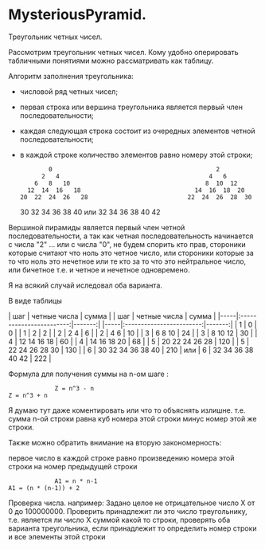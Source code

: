 # MysteriousPyramid.
Треугольник четных чисел.


  Рассмотрим треугольник четных чисел. Кому удобно оперировать табличными понятиями можно рассматривать как таблицу.
  
  Алгоритм заполнения треугольника:
  - числовой ряд четных чисел;
  - первая строка или вершина треугольника является первый член последовательности;
  - каждая следующая строка состоит из очередных элементов четной последовательности;
  - в каждой строке количество элементов равно номеру этой строки; 


                0                                              2
              2   4                                          4   6
            6   8   10                                      8  10  12
          12  14  16   18                                14  16  18  20
        20  22  24  26   28                            22  24  26  28  30
      30  32  34  36  38  40           или           32  34  36  38  40  42


  Вершиной пирамиды является первый член четной последовательности, 
а так как четная последовательность начинается с числа "2" ... или с числа "0", 
не будем спорить кто прав, стороники которые считают что ноль это четное число,
или стороники которые за то что ноль это нечетное или те кто за то что это нейтральное число, 
или бичетное т.е. и четное и нечетное одновремено.
  
  Я на всякий случай иследовал оба варианта.
  
  В виде таблицы  
  
  | шаг | четные числа             | сумма  |                     | шаг | четные числа             | сумма  |
  |-----|:------------------------:|-------:|                     |-----|:------------------------:|-------:|
  |  1  | 0                        |    0   |                     |  1  | 2                        |    2   |
  |  2  | 2   4                    |    6   |                     |  2  | 4   6                    |   10   |
  |  3  | 6   8   10               |   24   |                     |  3  | 8   10  12               |   30   |
  |  4  | 12  14  16  18           |   60   |                     |  4  | 14  16  18  20           |   68   |
  |  5  | 20  22  24  26  28       |  120   |                     |  5  | 22  24  26  28  30       |  130   |
  |  6  | 30  32  34  36  38  40   |  210   |           или       |  6  | 32  34  36  38  40  42   |  222   |
  
  
   Формула для получения суммы на n-ом шаге :
                                  
                 Z = n^3 - n                                                     Z = n^3 + n
                 
  Я думаю тут даже коментировать или что то объяснять излишне.
  т.е. сумма n-ой строки равна куб номера этой строки минус номер этой же строки.
  
  
  Также можно обратить внимание на вторую закономерность:
    
  первое число в каждой строке равно произведению номера этой строки на номер предыдущей строки
  
                 A1 = n * n-1                                                    A1 = (n * (n-1)) + 2
                 
    
  Проверка числа.
    например:
    Задано целое не отрицательное число X от 0 до 100000000.
    Проверить принадлежит ли это число треугольнику, т.е. является ли число X суммой какой то строки,
    проверять оба варианта треугольника,
    если принадлежит то определить номер строки и все элементы этой строки
    
    
  

 
  
